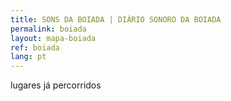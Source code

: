 ```yaml
---
title: SONS DA BOIADA | DIÁRIO SONORO DA BOIADA
permalink: boiada
layout: mapa-boiada
ref: boiada
lang: pt
---
```



lugares já percorridos